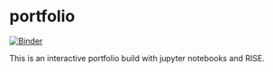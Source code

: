 # portfolio
[![Binder](https://mybinder.org/badge.svg)](https://mybinder.org/v2/gh/cmflannery/portfolio/master?filepath=Portfolio.ipynb)

This is an interactive portfolio build with jupyter notebooks and RISE.
